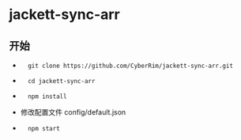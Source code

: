 # jackett-sync-arr

## 开始

-   ```shell
      git clone https://github.com/CyberRim/jackett-sync-arr.git
    ```

-   ```shell
      cd jackett-sync-arr
    ```

-   ```shell
      npm install
    ```

-   修改配置文件 config/default.json

-   ```shell
      npm start
    ```

